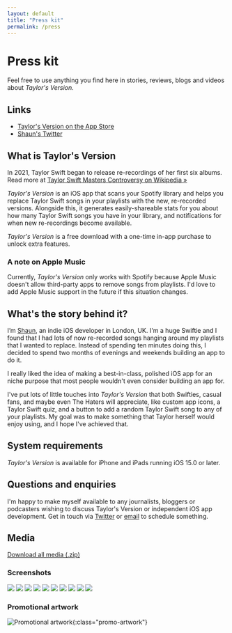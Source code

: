 ```yaml
---
layout: default
title: "Press kit"
permalink: /press
---
```


# Press kit

Feel free to use anything you find here in stories, reviews, blogs and videos about _Taylor's Version_.

## Links

- [Taylor's Version on the App Store](https://apps.apple.com/app/taylors-version/id1605275753)
- [Shaun's Twitter](https://twitter.com/shauneba)

## What is Taylor's Version

In 2021, Taylor Swift began to release re-recordings of her first six albums. Read more at [Taylor Swift Masters Controversy on Wikipedia &raquo;](https://en.wikipedia.org/wiki/Taylor_Swift_masters_controversy)

_Taylor's Version_ is an iOS app that scans your Spotify library and helps you replace Taylor Swift songs in your playlists with the new, re-recorded versions. Alongside this, it generates easily-shareable stats for you about how many Taylor Swift songs you have in your library, and notifications for when new re-recordings become available.

_Taylor's Version_ is a free download with a one-time in-app purchase to unlock extra features.

### A note on Apple Music

Currently, _Taylor's Version_ only works with Spotify because Apple Music doesn't allow third-party apps to remove songs from playlists. I'd love to add Apple Music support in the future if this situation changes.

## What's the story behind it?

I’m [Shaun](https://twitter.com/shauneba), an indie iOS developer in London, UK. I'm a huge Swiftie and I found that I had lots of now re-recorded songs hanging around my playlists that I wanted to replace. Instead of spending ten minutes doing this, I decided to spend two months of evenings and weekends building an app to do it.

I really liked the idea of making a best-in-class, polished iOS app for an niche purpose that most people wouldn't even consider building an app for.

I've put lots of little touches into _Taylor's Version_ that both Swifties, casual fans, and maybe even The Haters will appreciate, like custom app icons, a Taylor Swift quiz, and a button to add a random Taylor Swift song to any of your playlists. My goal was to make something that Taylor herself would enjoy using, and I hope I've achieved that.

## System requirements

_Taylor's Version_ is available for iPhone and iPads running iOS 15.0 or later.

## Questions and enquiries

I'm happy to make myself available to any journalists, bloggers or podcasters wishing to discuss Taylor's Version or independent iOS app development. Get in touch via [Twitter](https://twitter.com/shauneba) or [email](mailto:shaun@taylorsversion.app) to schedule something.

## Media

[Download all media (.zip)](/assets/presskit.zip)

### Screenshots

<div class="promo-screenshots__wrapper">

  <img src="/assets/screenshots/light/home.PNG" class="promo-screenshots__screenshot">
  <img src="/assets/screenshots/dark/home.PNG" class="promo-screenshots__screenshot">

  <img src="/assets/screenshots/light/loading.PNG" class="promo-screenshots__screenshot">
  <img src="/assets/screenshots/dark/loading.PNG" class="promo-screenshots__screenshot">

  <img src="/assets/screenshots/light/app-icon.PNG" class="promo-screenshots__screenshot">
  <img src="/assets/screenshots/dark/app-icon.PNG" class="promo-screenshots__screenshot">

  <img src="/assets/screenshots/light/playlist.PNG" class="promo-screenshots__screenshot">
  <img src="/assets/screenshots/dark/playlist.PNG" class="promo-screenshots__screenshot">

  <img src="/assets/screenshots/light/playlists.PNG" class="promo-screenshots__screenshot">
  <img src="/assets/screenshots/dark/playlists.PNG" class="promo-screenshots__screenshot">

</div>

### Promotional artwork

![Promotional artwork](/assets/screenshots/promo-banner.png){:class="promo-artwork"}

